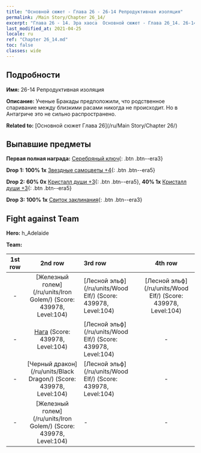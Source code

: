```yaml
---
title: "Основной сюжет - Глава 26 - 26-14 Репродуктивная изоляция"
permalink: /Main Story/Chapter 26_14/
excerpt: "Глава 26 - 14. Эра хаоса  Основной сюжет - Глава 26_14. 26-14 Репродуктивная изоляция"
last_modified_at: 2021-04-25
locale: ru
ref: "Chapter 26_14.md"
toc: false
classes: wide
---
```


## Подробности

 **Имя:** 26-14 Репродуктивная изоляция

 **Описание:** Ученые Бракады предположили, что родственное спаривание между близкими расами никогда не происходит. Но в Антагриче это не сильно распространено.

 **Related to:** [Основной сюжет Глава 26](/ru/Main Story/Chapter 26/)

## Выпавшие предметы

 **Первая полная награда:** [Серебряный ключ](/ItemsRU/con_693/){: .btn .btn--era3}

 **Drop 1:** **100% 1x** [Звездные самоцветы +4](/ItemsRU/mat_93/){: .btn .btn--era5}

 **Drop 2:** **60% 0x** [Кристалл души +3](/ItemsRU/mat_87/){: .btn .btn--era5}, **40% 1x** [Кристалл души +3](/ItemsRU/mat_87/){: .btn .btn--era5}

 **Drop 3:** **100% 1x** [Свиток заклинания](/ItemsRU/con_694/){: .btn .btn--era3}


## Fight against Team
 **Hero:** h_Adelaide

 **Team:**


  | 1st row | 2nd row | 3rd row | 4th row |
  |:----:|:----:|:----|:----:|
  | - | [Железный голем](/ru/units/Iron Golem/) (Score: 439978, Level:104)  | [Лесной эльф](/ru/units/Wood Elf/) (Score: 439978, Level:104)  | [Лесной эльф](/ru/units/Wood Elf/) (Score: 439978, Level:104)  |
  | - | [Нага](/ru/units/Naga/) (Score: 439978, Level:104)  | [Лесной эльф](/ru/units/Wood Elf/) (Score: 439978, Level:104)  | - |
  | - | [Черный дракон](/ru/units/Black Dragon/) (Score: 439978, Level:104)  | [Лесной эльф](/ru/units/Wood Elf/) (Score: 439978, Level:104)  | - |
  | - | [Железный голем](/ru/units/Iron Golem/) (Score: 439978, Level:104)  | - | - |


